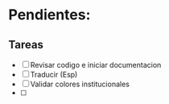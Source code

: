 # Pendientes:

## Tareas

- [ ] Revisar codigo e iniciar documentacion
- [ ] Traducir (Esp)
- [ ] Validar colores institucionales
- [ ]
